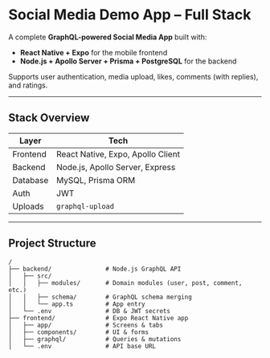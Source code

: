 # Social Media Demo App – Full Stack

A complete **GraphQL-powered Social Media App** built with:

- **React Native + Expo** for the mobile frontend
- **Node.js + Apollo Server + Prisma + PostgreSQL** for the backend

Supports user authentication, media upload, likes, comments (with replies), and ratings.

---

## Stack Overview

| Layer     | Tech                                     |
|-----------|------------------------------------------|
| Frontend  | React Native, Expo, Apollo Client        |
| Backend   | Node.js, Apollo Server, Express          |
| Database  | MySQL, Prisma ORM                   |
| Auth      | JWT                       |
| Uploads   | `graphql-upload`                         |

---

## Project Structure

```
/
├── backend/               # Node.js GraphQL API
│   ├── src/
│   │   ├── modules/       # Domain modules (user, post, comment, etc.)
│   │   ├── schema/        # GraphQL schema merging
│   │   └── app.ts         # App entry
│   └── .env               # DB & JWT secrets
├── frontend/              # Expo React Native app
│   ├── app/               # Screens & tabs
│   ├── components/        # UI & forms
│   ├── graphql/           # Queries & mutations
│   └── .env               # API base URL
```

